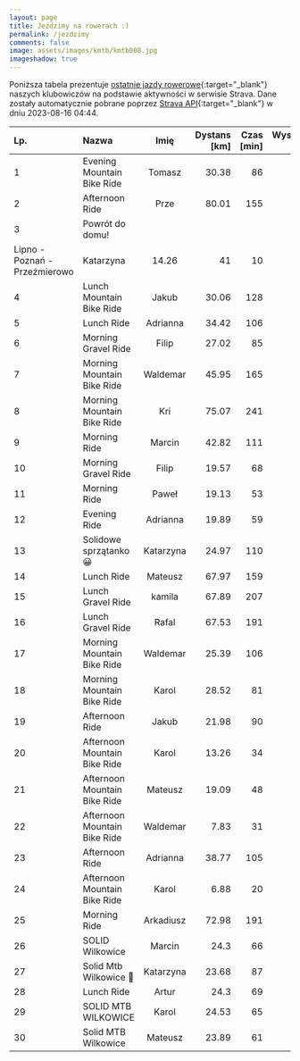 ```yaml
---
layout: page
title: Jeździmy na rowerach :)
permalink: /jezdzimy
comments: false
image: assets/images/kmtb/kmtb008.jpg
imageshadow: true
---
```


Poniższa tabela prezentuje [ostatnie jazdy rowerowe](https://www.strava.com/clubs/336381){:target="_blank"} naszych klubowiczów na podstawie aktywności w serwisie Strava. Dane zostały automatycznie pobrane poprzez [Strava API](https://developers.strava.com/docs/reference/#api-Clubs-getClubActivitiesById){:target="_blank"} w dniu 2023-08-16 04:44.

Lp. | Nazwa | Imię | Dystans [km] | Czas [min] | Wysokość [m]
:--- | :--- | :---: | ---: | ---: | ---:
1|Evening Mountain Bike Ride|Tomasz|30.38|86|134
2|Afternoon Ride|Prze|80.01|155|244
3|Powrót do domu!
Lipno - Poznań - Przeźmierowo |Katarzyna|14.26|41|10
4|Lunch Mountain Bike Ride|Jakub|30.06|128|1013
5|Lunch Ride|Adrianna|34.42|106|374
6|Morning Gravel Ride|Filip|27.02|85|128
7|Morning Mountain Bike Ride|Waldemar|45.95|165|1923
8|Morning Mountain Bike Ride|Kri|75.07|241|617
9|Morning Ride|Marcin|42.82|111|364
10|Morning Gravel Ride|Filip|19.57|68|106
11|Morning Ride|Paweł|19.13|53|136
12|Evening Ride|Adrianna|19.89|59|76
13|Solidowe sprzątanko 😀|Katarzyna|24.97|110|174
14|Lunch Ride|Mateusz|67.97|159|577
15|Lunch Gravel Ride|kamila|67.89|207|796
16|Lunch Gravel Ride|Rafal|67.53|191|683
17|Morning Mountain Bike Ride|Waldemar|25.39|106|1469
18|Morning Mountain Bike Ride|Karol|28.52|81|180
19|Afternoon Ride|Jakub|21.98|90|512
20|Afternoon Mountain Bike Ride|Karol|13.26|34|61
21|Afternoon Mountain Bike Ride|Mateusz|19.09|48|88
22|Afternoon Mountain Bike Ride|Waldemar|7.83|31|486
23|Afternoon Ride|Adrianna|38.77|105|403
24|Afternoon Mountain Bike Ride|Karol|6.88|20|22
25|Morning Ride|Arkadiusz|72.98|191|517
26|SOLID Wilkowice|Marcin|24.3|66|329
27|Solid Mtb Wilkowice 🚴|Katarzyna|23.68|87|222
28|Lunch Ride|Artur|24.3|69|209
29|SOLID MTB WILKOWICE|Karol|24.53|65|240
30|Solid MTB Wilkowice |Mateusz|23.89|61|239
